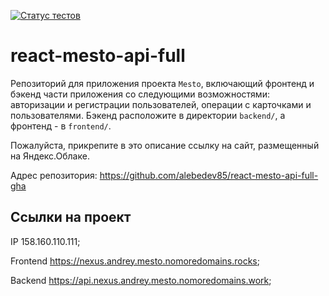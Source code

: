 [![Статус тестов](../../actions/workflows/tests.yml/badge.svg)](https://github.com/alebedev85/react-mesto-api-full-gha)

# react-mesto-api-full
Репозиторий для приложения проекта `Mesto`, включающий фронтенд и бэкенд части приложения со следующими возможностями: авторизации и регистрации пользователей, операции с карточками и пользователями. Бэкенд расположите в директории `backend/`, а фронтенд - в `frontend/`.

Пожалуйста, прикрепите в это описание ссылку на сайт, размещенный на Яндекс.Облаке.

Адрес репозитория: https://github.com/alebedev85/react-mesto-api-full-gha

## Ссылки на проект

IP 158.160.110.111;

Frontend https://nexus.andrey.mesto.nomoredomains.rocks;

Backend https://api.nexus.andrey.mesto.nomoredomains.work;
